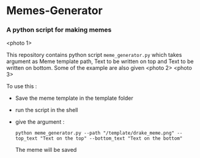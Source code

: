 # Memes-Generator
### A python script for making memes

<photo 1>

This repository contains python script `meme_generator.py` which takes argument as Meme template path, Text to be written on top and Text to be written on bottom. 
Some of the example are also given
<photo 2>
<photo 3>

To use this :
- Save the meme template in the template folder
- run the script in the shell
- give the argument :

  ``` python meme_generator.py --path "/template/drake_meme.png" --top_text "Text on the top" --bottom_text "Text on the bottom" ``` 
  
  The meme will be saved
